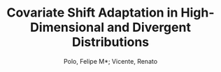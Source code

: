 ---
paperId: 33
author: Polo, Felipe M*; Vicente, Renato
title: Covariate Shift Adaptation in High-Dimensional and Divergent Distributions
pdf: polo_short_42.pdf
poster: polo_short_42.png
alt: --
type: Poster
topic: Machine Learning
link: --
conference: neurips
year: 2020
tags: neurips-2020
---